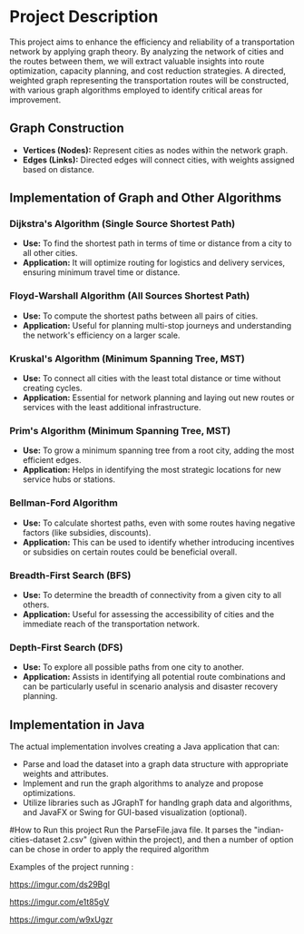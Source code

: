 # Project Description
This project aims to enhance the efficiency and reliability of a transportation network by applying graph theory. By analyzing the network of cities and the routes between them, we will extract valuable insights into route optimization, capacity planning, and cost reduction strategies. A directed, weighted graph representing the transportation routes will be constructed, with various graph algorithms employed to identify critical areas for improvement.

## Graph Construction
- **Vertices (Nodes):** Represent cities as nodes within the network graph.
- **Edges (Links):** Directed edges will connect cities, with weights assigned based on distance.

## Implementation of Graph and Other Algorithms

### Dijkstra's Algorithm (Single Source Shortest Path)
- **Use:** To find the shortest path in terms of time or distance from a city to all other cities.
- **Application:** It will optimize routing for logistics and delivery services, ensuring minimum travel time or distance.

### Floyd-Warshall Algorithm (All Sources Shortest Path)
- **Use:** To compute the shortest paths between all pairs of cities.
- **Application:** Useful for planning multi-stop journeys and understanding the network's efficiency on a larger scale.

### Kruskal's Algorithm (Minimum Spanning Tree, MST)
- **Use:** To connect all cities with the least total distance or time without creating cycles.
- **Application:** Essential for network planning and laying out new routes or services with the least additional infrastructure.

### Prim's Algorithm (Minimum Spanning Tree, MST)
- **Use:** To grow a minimum spanning tree from a root city, adding the most efficient edges.
- **Application:** Helps in identifying the most strategic locations for new service hubs or stations.

### Bellman-Ford Algorithm
- **Use:** To calculate shortest paths, even with some routes having negative factors (like subsidies, discounts).
- **Application:** This can be used to identify whether introducing incentives or subsidies on certain routes could be beneficial overall.

### Breadth-First Search (BFS)
- **Use:** To determine the breadth of connectivity from a given city to all others.
- **Application:** Useful for assessing the accessibility of cities and the immediate reach of the transportation network.

### Depth-First Search (DFS)
- **Use:** To explore all possible paths from one city to another.
- **Application:** Assists in identifying all potential route combinations and can be particularly useful in scenario analysis and disaster recovery planning.

## Implementation in Java
The actual implementation involves creating a Java application that can:
- Parse and load the dataset into a graph data structure with appropriate weights and attributes.
- Implement and run the graph algorithms to analyze and propose optimizations.
- Utilize libraries such as JGraphT for handlng graph data and algorithms, and JavaFX or Swing for GUI-based visualization (optional).

#How to Run this project 
Run the ParseFile.java file. It parses the "indian-cities-dataset 2.csv" (given within the project), and then a number of option can be chose in order to apply the required algorithm

Examples of the project running :

https://imgur.com/ds29BgI

https://imgur.com/e1t85gV

https://imgur.com/w9xUgzr

